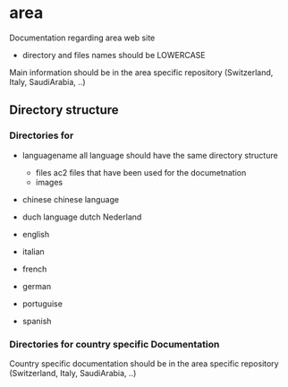 # area
Documentation regarding area web site 

- directory and files names should be LOWERCASE

Main information should be in the area specific repository (Switzerland, Italy, SaudiArabia, ..)

## Directory structure

### Directories for 

- languagename
  all language should have the same directory structure
  - files 
    ac2 files that have been used for the documetnation
  - images

- chinese 
  chinese language
- duch
   language dutch Nederland
- english 
- italian 
- french 
- german 
- portuguise 
- spanish 
  
### Directories for country specific  Documentation 
Country specific documentation should be in the area specific repository (Switzerland, Italy, SaudiArabia, ..)

